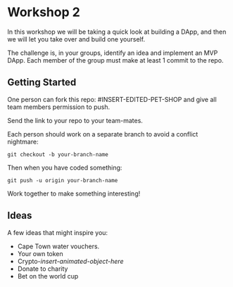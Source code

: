 # Workshop 2

In this workshop we will be taking a quick look at building a DApp, and then we will let you take over and build one yourself. 

The challenge is, in your groups, identify an idea and implement an MVP DApp. Each member of the group must make at least 1 commit to the repo.


## Getting Started

One person can fork this repo: #INSERT-EDITED-PET-SHOP
and give all team members permission to push.


Send the link to your repo to your team-mates.


Each person should work on a separate branch to avoid a conflict nightmare:
```
git checkout -b your-branch-name
```


Then when you have coded something:
```
git push -u origin your-branch-name
```


Work together to make something interesting!

## Ideas

A few ideas that might inspire you:

- Cape Town water vouchers.
- Your own token
- Crypto-*insert-animated-object-here*
- Donate to charity
- Bet on the world cup


